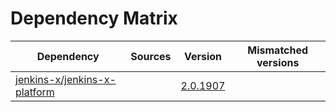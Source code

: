 # Dependency Matrix

Dependency | Sources | Version | Mismatched versions
---------- | ------- | ------- | -------------------
[jenkins-x/jenkins-x-platform](https://github.com/jenkins-x/jenkins-x-platform) |  | [2.0.1907](https://github.com/jenkins-x/jenkins-x-platform/releases/tag/v2.0.1907) | 
